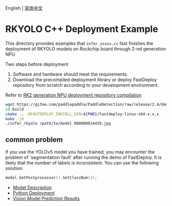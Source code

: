 English | [简体中文](README_CN.md)
# RKYOLO C++ Deployment Example

This directory provides examples that `infer_xxxxx.cc` fast finishes the deployment of RKYOLO models on Rockchip board through 2-nd generation NPU

Two steps before deployment

1. Software and hardware should meet the requirements.
2. Download the precompiled deployment library or deploy FastDeploy repository from scratch according to your development environment.

Refer to [RK2 generation NPU deployment repository compilation](../../../../../docs/cn/build_and_install/rknpu2.md)

```bash
wget https://gitee.com/paddlepaddle/PaddleDetection/raw/release/2.4/demo/000000014439.jpg
cd build
cmake .. -DFASTDEPLOY_INSTALL_DIR=${PWD}/fastdeploy-linux-x64-x.x.x
make -j8
./infer_rkyolo /path/to/model 000000014439.jpg
```

## common problem

If you use the YOLOv5 model you have trained, you may encounter the problem of 'segmentation fault' after running the demo of FastDeploy. It is likely that the number of labels is inconsistent. You can use the following solution:

```c++
model.GetPostprocessor().SetClassNum(3);
```


- [Model Description](../../)
- [Python Deployment](../python)
- [Vision Model Prediction Results](../../../../../docs/api/vision_results/)
